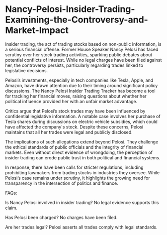 # Nancy-Pelosi-Insider-Trading-Examining-the-Controversy-and-Market-Impact
Insider trading, the act of trading stocks based on non-public information, is a serious financial offense. Former House Speaker Nancy Pelosi has faced scrutiny over her stock trading activities, sparking public debates about potential conflicts of interest. While no legal charges have been filed against her, the controversy persists, particularly regarding trades linked to legislative decisions.

Pelosi’s investments, especially in tech companies like Tesla, Apple, and Amazon, have drawn attention due to their timing around significant policy discussions. The Nancy Pelosi Insider Trading Tracker has become a tool for tracking her financial moves, raising questions about whether her political influence provided her with an unfair market advantage.

Critics argue that Pelosi’s stock trades may have been influenced by confidential legislative information. A notable case involves her purchase of Tesla shares during discussions on electric vehicle subsidies, which could have affected the company's stock. Despite these concerns, Pelosi maintains that all her trades were legal and publicly disclosed.

The implications of such allegations extend beyond Pelosi. They challenge the ethical standards of public officials and the integrity of financial markets. Even without direct evidence of wrongdoing, the perception of insider trading can erode public trust in both political and financial systems.

In response, there have been calls for stricter regulations, including prohibiting lawmakers from trading stocks in industries they oversee. While Pelosi’s case remains under scrutiny, it highlights the growing need for transparency in the intersection of politics and finance.

FAQs:

Is Nancy Pelosi involved in insider trading? No legal evidence supports this claim.

Has Pelosi been charged? No charges have been filed.

Are her trades legal? Pelosi asserts all trades comply with legal standards.
